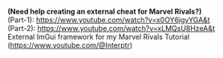 **(Need help creating an external cheat for Marvel Rivals?)**  
(Part-1): https://www.youtube.com/watch?v=x0OY6jgyYGA&t  
(Part-2): https://www.youtube.com/watch?v=xLMQsU8HzeA&t  
External ImGui framework for my Marvel Rivals Tutorial (https://www.youtube.com/@Interptr)

